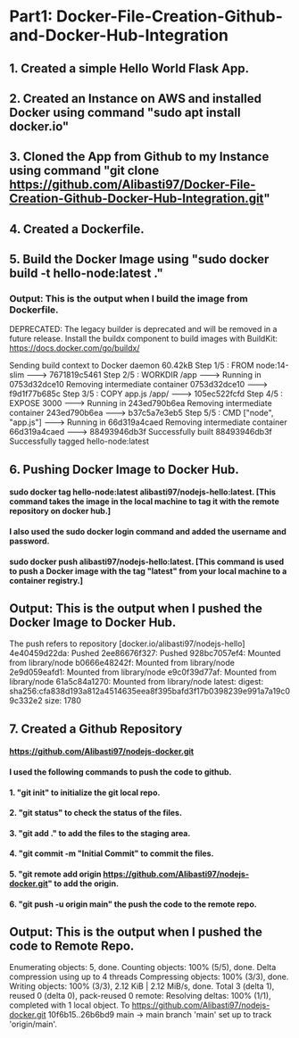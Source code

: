 # Part1: Docker-File-Creation-Github-and-Docker-Hub-Integration

## 1. Created a simple Hello World Flask App.
## 2. Created an Instance on AWS and installed Docker using command "sudo apt install docker.io"
## 3. Cloned the App from Github to my Instance using command "git clone https://github.com/Alibasti97/Docker-File-Creation-Github-Docker-Hub-Integration.git"
## 4. Created a Dockerfile.
## 5. Build the Docker Image using "sudo docker build -t hello-node:latest ." 

### Output: This is the output when I build the image from Dockerfile.
DEPRECATED: The legacy builder is deprecated and will be removed in a future release.
            Install the buildx component to build images with BuildKit:
            https://docs.docker.com/go/buildx/

Sending build context to Docker daemon  60.42kB
Step 1/5 : FROM node:14-slim
 ---> 7671819c5461
Step 2/5 : WORKDIR /app
 ---> Running in 0753d32dce10
Removing intermediate container 0753d32dce10
 ---> f9d1f77b685c
Step 3/5 : COPY app.js /app/
 ---> 105ec522fcfd
Step 4/5 : EXPOSE 3000
 ---> Running in 243ed790b6ea
Removing intermediate container 243ed790b6ea
 ---> b37c5a7e3eb5
Step 5/5 : CMD ["node", "app.js"]
 ---> Running in 66d319a4caed
Removing intermediate container 66d319a4caed
 ---> 88493946db3f
Successfully built 88493946db3f
Successfully tagged hello-node:latest

## 6. Pushing Docker Image to Docker Hub.
#### sudo docker tag hello-node:latest alibasti97/nodejs-hello:latest. [This command takes the image in the local machine to tag it with the remote repository on docker hub.]
#### I also used the sudo docker login command and added the username and password.
#### sudo docker push alibasti97/nodejs-hello:latest. [This command is used to push a Docker image with the tag "latest" from your local machine to a container registry.]
## Output: This is the output when I pushed the Docker Image to Docker Hub.
The push refers to repository [docker.io/alibasti97/nodejs-hello]
4e40459d22da: Pushed 
2ee86676f327: Pushed 
928bc7057ef4: Mounted from library/node 
b0666e48242f: Mounted from library/node 
2e9d059eafd1: Mounted from library/node 
e9c0f39d77af: Mounted from library/node 
61a5c84a1270: Mounted from library/node 
latest: digest: sha256:cfa838d193a812a4514635eea8f395bafd3f17b0398239e991a7a19c09c332e2 size: 1780

## 7. Created a Github Repository 
#### https://github.com/Alibasti97/nodejs-docker.git
#### I used the following commands to push the code to github.
#### 1. "git init" to initialize the git local repo.
#### 2. "git status" to check the status of the files.
#### 3. "git add ." to add the files to the staging area.
#### 4. "git commit -m "Initial Commit" to commit the files.
#### 5. "git remote add origin https://github.com/Alibasti97/nodejs-docker.git" to add the origin.
#### 6. "git push -u origin main" the push the code to the remote repo.

## Output: This is the output when I pushed the code to Remote Repo.
Enumerating objects: 5, done.
Counting objects: 100% (5/5), done.
Delta compression using up to 4 threads
Compressing objects: 100% (3/3), done.
Writing objects: 100% (3/3), 2.12 KiB | 2.12 MiB/s, done.
Total 3 (delta 1), reused 0 (delta 0), pack-reused 0
remote: Resolving deltas: 100% (1/1), completed with 1 local object.
To https://github.com/Alibasti97/nodejs-docker.git
   10f6b15..26b6bd9  main -> main
branch 'main' set up to track 'origin/main'.
